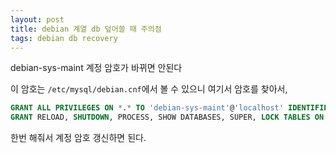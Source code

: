 ```yaml
---
layout: post
title: debian 계열 db 덮어쓸 때 주의점
tags: debian db recovery
---
```


debian-sys-maint 계정 암호가 바뀌면 안된다

이 암호는 `/etc/mysql/debian.cnf`에서 볼 수 있으니 여기서 암호를 찾아서,

```sql
GRANT ALL PRIVILEGES ON *.* TO 'debian-sys-maint'@'localhost' IDENTIFIED BY 'YOUR-PASSWORD' WITH GRANT OPTION
GRANT RELOAD, SHUTDOWN, PROCESS, SHOW DATABASES, SUPER, LOCK TABLES ON *.* TO 'debian-sys-maint'@'localhost' IDENTIFIED BY 'YOUR-PASSWORD'
```

한번 해줘서 계정 암호 갱신하면 된다.